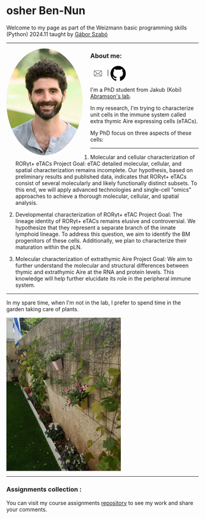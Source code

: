 # osher Ben-Nun
Welcome to my page as part of the Weizmann basic programming skills (Python) 2024.11 taught by [Gábor Szabó](https://szabgab.com/)

---
<img src="/pictures/my_pic.jpg" width="200" align="left" style="border-radius: 50%; margin-right: 20px;">

### About me:
[<img src="/pictures/email-icon.jpg" width="40" align="center">](Osher.ben-nun@weizmann.ac.il) | [<img src="/pictures/github-icon.png" width="40" align="center">](https://github.com/O-BN)

I'm a PhD student from Jakub (Kobi) [Abramson's lab](https://www.weizmann.ac.il/dept/irb/abramson/).

  In my research, I'm trying to characterize unit cells in the immune system called extra thymic Aire expressing cells (eTACs).

My PhD focus on three aspects of these cells:

---
1.	Molecular and cellular characterization of RORγt+ eTACs 
Project Goal: eTAC detailed molecular, cellular, and spatial characterization remains incomplete. Our hypothesis, based on preliminary results and published data, indicates that RORγt+ eTACs consist of several molecularly and likely functionally distinct subsets. To this end, we will apply advanced technologies and single-cell "omics" approaches to achieve a thorough molecular, cellular, and spatial analysis.

2.	Developmental characterization of RORγt+ eTAC
Project Goal: The lineage identity of RORγt+ eTACs remains elusive and controversial. We hypothesize that they represent a separate branch of the innate lymphoid lineage. To address this question, we aim to identify the BM progenitors of these cells. Additionally, we plan to characterize their maturation within the pLN.

3.	Molecular characterization of extrathymic Aire
Project Goal: We aim to further understand the molecular and structural differences between thymic and extrathymic Aire at the RNA and protein levels. This knowledge will help further elucidate its role in the peripheral immune system.
---

  In my spare time, when I'm not in the lab, I prefer to spend time in the garden taking care of plants.
  
  <img src="/pictures/my_garden.jpeg" width="300" align="center">

  ---
  
### Assignments collection :
You can visit my course assignments [repository](https://github.com/O-BN/python-assignments) to see my work and share your comments. 
